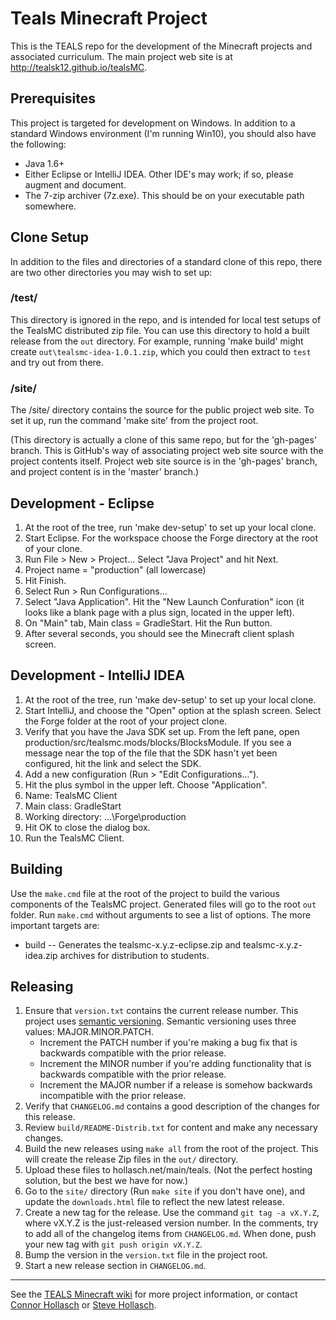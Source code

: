 Teals Minecraft Project
========================

  This is the TEALS repo for the development of the Minecraft projects and associated curriculum.
  The main project web site is at http://tealsk12.github.io/tealsMC.

Prerequisites
-------------
  This project is targeted for development on Windows. In addition to a standard Windows environment
  (I'm running Win10), you should also have the following:

  - Java 1.6+
  - Either Eclipse or IntelliJ IDEA. Other IDE's may work; if so, please augment and document.
  - The 7-zip archiver (7z.exe). This should be on your executable path somewhere.


Clone Setup
-----------
  In addition to the files and directories of a standard clone of this repo, there are two other
  directories you may wish to set up:

### /test/
  This directory is ignored in the repo, and is intended for local test setups of the TealsMC
  distributed zip file. You can use this directory to hold a built release from the `out` directory.
  For example, running 'make build' might create `out\tealsmc-idea-1.0.1.zip`, which you could then
  extract to `test` and try out from there.

### /site/
  The /site/ directory contains the source for the public project web site. To set it up, run the
  command 'make site' from the project root.

  (This directory is actually a clone of this same repo, but for the 'gh-pages' branch. This is
  GitHub's way of associating project web site source with the project contents itself. Project web
  site source is in the 'gh-pages' branch, and project content is in the 'master' branch.)


Development - Eclipse
----------------------
  1. At the root of the tree, run 'make dev-setup' to set up your local clone.
  2. Start Eclipse. For the workspace choose the Forge directory at the root of your clone.
  3. Run File > New > Project... Select "Java Project" and hit Next.
  4. Project name = "production" (all lowercase)
  5. Hit Finish.
  6. Select Run > Run Configurations...
  7. Select "Java Application". Hit the "New Launch Confuration" icon (it looks like a blank page
     with a plus sign, located in the upper left).
  8. On "Main" tab, Main class = GradleStart. Hit the Run button.
  9. After several seconds, you should see the Minecraft client splash screen.


Development - IntelliJ IDEA
---------------------------
  1. At the root of the tree, run 'make dev-setup' to set up your local clone.
  2. Start IntelliJ, and choose the "Open" option at the splash screen. Select the Forge folder at
     the root of your project clone.
  3. Verify that you have the Java SDK set up. From the left pane, open
     production/src/tealsmc.mods/blocks/BlocksModule. If you see a message near the top of the file
     that the SDK hasn't yet been configured, hit the link and select the SDK.
  4. Add a new configuration (Run > "Edit Configurations...").
  5. Hit the plus symbol in the upper left. Choose "Application".
  6. Name: TealsMC Client
  7. Main class: GradleStart
  8. Working directory: ...\Forge\production
  9. Hit OK to close the dialog box.
  10. Run the TealsMC Client.


Building
--------
  Use the `make.cmd` file at the root of the project to build the various components of the TealsMC
  project. Generated files will go to the root `out` folder. Run `make.cmd` without arguments to see
  a list of options. The more important targets are:

  - build -- Generates the tealsmc-x.y.z-eclipse.zip and tealsmc-x.y.z-idea.zip archives for
    distribution to students.


Releasing
---------
  1. Ensure that `version.txt` contains the current release number. This project uses
     [semantic versioning](http://semver.org/). Semantic versioning uses three values:
     MAJOR.MINOR.PATCH.
     - Increment the PATCH number if you're making a bug fix that is backwards compatible with the
       prior release.
     - Increment the MINOR number if you're adding functionality that is backwards compatible with
       the prior release.
     - Increment the MAJOR number if a release is somehow backwards incompatible with the prior
       release.
  2. Verify that `CHANGELOG.md` contains a good description of the changes for this release.
  3. Review `build/README-Distrib.txt` for content and make any necessary changes.
  4. Build the new releases using `make all` from the root of the project. This will create the
     release Zip files in the `out/` directory.
  5. Upload these files to hollasch.net/main/teals. (Not the perfect hosting solution, but the best
     we have for now.)
  6. Go to the `site/` directory (Run `make site` if you don't have one), and update the
     `downloads.html` file to reflect the new latest release.
  7. Create a new tag for the release. Use the command `git tag -a vX.Y.Z`, where vX.Y.Z is the
     just-released version number. In the comments, try to add all of the changelog items from
     `CHANGELOG.md`. When done, push your new tag with `git push origin vX.Y.Z`.
  8. Bump the version in the `version.txt` file in the project root.
  9. Start a new release section in `CHANGELOG.md`.


----
See the [TEALS Minecraft wiki](https://github.com/TEALSK12/tealsMC/wiki) for more project
information, or contact [Connor Hollasch](mailto:connor@hollasch.net) or
[Steve Hollasch](steve@hollasch.net).
